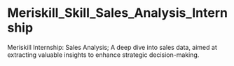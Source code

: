 # Meriskill_Skill_Sales_Analysis_Internship
Meriskill Internship: Sales Analysis; A deep dive into sales data, aimed at extracting valuable  insights to enhance strategic decision-making.
